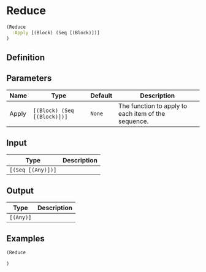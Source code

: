 # Reduce

```clojure
(Reduce
  :Apply [(Block) (Seq [(Block)])]
)
```

## Definition


## Parameters
| Name | Type | Default | Description |
|------|------|---------|-------------|
| Apply | `[(Block) (Seq [(Block)])]` | `None` | The function to apply to each item of the sequence. |


## Input
| Type | Description |
|------|-------------|
| `[(Seq [(Any)])]` |  |


## Output
| Type | Description |
|------|-------------|
| `[(Any)]` |  |


## Examples

```clojure
(Reduce

)
```
